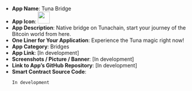 - **App Name**: Tuna Bridge
- **App Icon**: [<img src="./bitbrain_logo.png" width="32">](https://drive.google.com/file/d/1VDMNm9ijddPR304-d3jftVWJUsabMBRx/view?usp=drive_link)
- **App Description**: Native bridge on Tunachain, start your journey of the Bitcoin world from here.
- **One Liner for Your Application**: Experience the Tuna magic right now!
- **App Category**:  Bridges
- **App Link**: [In development]
- **Screenshots / Picture / Banner**: [In development]
- **Link to App’s GitHub Repository**: [In development]
- **Smart Contract Source Code**: 
  ``` 
  In development
  ```

